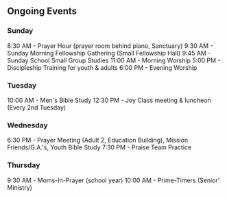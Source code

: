 ## Ongoing Events

### Sunday
8:30 AM   - Prayer Hour (prayer room behind piano, Sanctuary)
9:30 AM   - Sunday Morning Fellowship Gathering (Small Fellowship Hall)
9:45 AM   - Sunday School Small Group Studies
11:00 AM  - Morning Worship
5:00 PM   - Discipleship Training for youth & adults
6:00 PM   - Evening Worship

### Tuesday
10:00 AM - Men's Bible Study
12:30 PM - Joy Class meeting & luncheon (Every 2nd Tuesday)

### Wednesday
6:30 PM - Prayer Meeting (Adult 2, Education Building), Mission Friends/G.A.'s, Youth Bible Study
7:30 PM - Praise Team Practice

### Thursday
9:30 AM   - Moms-In-Prayer (school year)
10:00 AM - Prime-Timers (Senior' Ministry)
